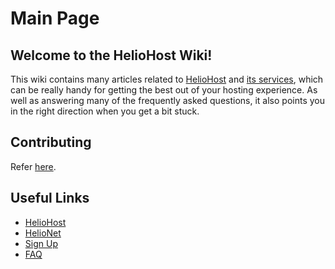 # Main Page

## Welcome to the HelioHost Wiki!

This wiki contains many articles related to [HelioHost](hosting/heliohost.md) and [its services](hosting/what-heliohost-offers.md), which can be really handy for getting the best out of your hosting experience. As well as answering many of the frequently asked questions, it also points you in the right direction when you get a bit stuck.

## Contributing

Refer [here](miscellaneous/contributing.md).

## Useful Links

* [HelioHost](https://www.heliohost.org/)
* [HelioNet](https://www.helionet.org/index/)
* [Sign Up](https://www.heliohost.org/signup/)
* [FAQ](faq.md)

